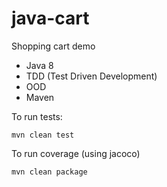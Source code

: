 # java-cart

Shopping cart demo
- Java 8
- TDD (Test Driven Development)
- OOD
- Maven

To run tests:

    mvn clean test

To run coverage (using jacoco)

    mvn clean package
    

